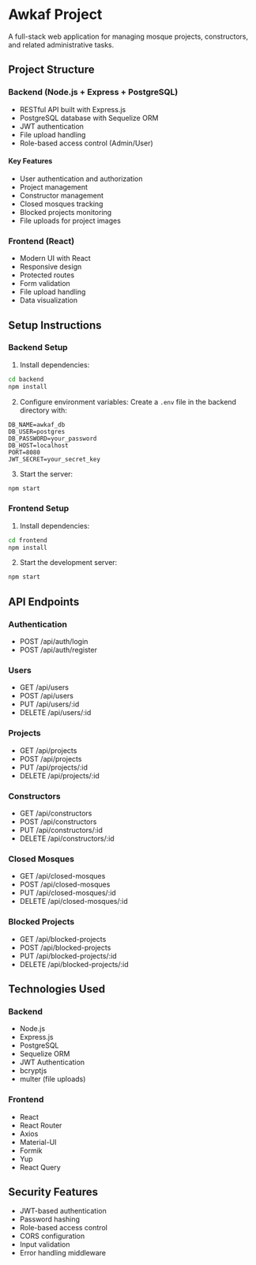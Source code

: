 # Awkaf Project

A full-stack web application for managing mosque projects, constructors, and related administrative tasks.

## Project Structure

### Backend (Node.js + Express + PostgreSQL)
- RESTful API built with Express.js
- PostgreSQL database with Sequelize ORM
- JWT authentication
- File upload handling
- Role-based access control (Admin/User)

#### Key Features
- User authentication and authorization
- Project management
- Constructor management
- Closed mosques tracking
- Blocked projects monitoring
- File uploads for project images

### Frontend (React)
- Modern UI with React
- Responsive design
- Protected routes
- Form validation
- File upload handling
- Data visualization

## Setup Instructions

### Backend Setup
1. Install dependencies:
```bash
cd backend
npm install
```

2. Configure environment variables:
Create a `.env` file in the backend directory with:
```
DB_NAME=awkaf_db
DB_USER=postgres
DB_PASSWORD=your_password
DB_HOST=localhost
PORT=8080
JWT_SECRET=your_secret_key
```

3. Start the server:
```bash
npm start
```

### Frontend Setup
1. Install dependencies:
```bash
cd frontend
npm install
```

2. Start the development server:
```bash
npm start
```

## API Endpoints

### Authentication
- POST /api/auth/login
- POST /api/auth/register

### Users
- GET /api/users
- POST /api/users
- PUT /api/users/:id
- DELETE /api/users/:id

### Projects
- GET /api/projects
- POST /api/projects
- PUT /api/projects/:id
- DELETE /api/projects/:id

### Constructors
- GET /api/constructors
- POST /api/constructors
- PUT /api/constructors/:id
- DELETE /api/constructors/:id

### Closed Mosques
- GET /api/closed-mosques
- POST /api/closed-mosques
- PUT /api/closed-mosques/:id
- DELETE /api/closed-mosques/:id

### Blocked Projects
- GET /api/blocked-projects
- POST /api/blocked-projects
- PUT /api/blocked-projects/:id
- DELETE /api/blocked-projects/:id

## Technologies Used

### Backend
- Node.js
- Express.js
- PostgreSQL
- Sequelize ORM
- JWT Authentication
- bcryptjs
- multer (file uploads)

### Frontend
- React
- React Router
- Axios
- Material-UI
- Formik
- Yup
- React Query

## Security Features
- JWT-based authentication
- Password hashing
- Role-based access control
- CORS configuration
- Input validation
- Error handling middleware 

